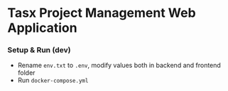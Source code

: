 # Tasx Project Management Web Application

### Setup & Run (dev)

- Rename `env.txt` to `.env`, modify values both in backend and frontend folder
- Run `docker-compose.yml`